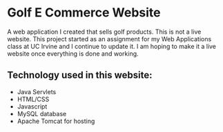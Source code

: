 # Golf E Commerce Website

A web application I created that sells golf products. This is not a live website. This project started as an assignment for my Web Applications class at UC Irvine and I continue to update it. I am hoping to make it a live website once everything is done and working.

## Technology used in this website:
* Java Servlets
* HTML/CSS
* Javascript
* MySQL database
* Apache Tomcat for hosting
